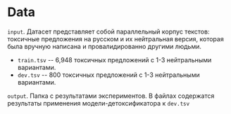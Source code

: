# Data 

`input`. Датасет представляет собой параллельный корпус текстов: токсичные предложения на русском и их нейтральная версия, которая была вручную написана и провалидированно другими людьми.
- `train.tsv` -- 6,948 токсичных предложений с 1-3 нейтральными вариантами.
- `dev.tsv` -- 800 токсичных предложений с 1-3 нейтральными вариантами.

`output`. 
Папка с результатами экспериментов. 
В файлах содержатся результаты применения модели-детоксификатора к `dev.tsv`

